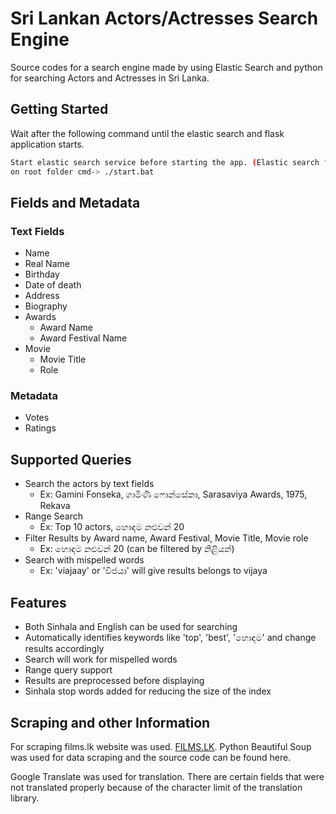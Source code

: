 # Sri Lankan Actors/Actresses Search Engine

Source codes for a search engine made by using Elastic Search and python for searching Actors and Actresses in Sri Lanka.

## Getting Started

Wait after the following command until the elastic search and flask application starts.

```bash
Start elastic search service before starting the app. (Elastic search folder with indexes is added here)
on root folder cmd-> ./start.bat
```
## Fields and Metadata
### Text Fields
* Name
* Real Name
* Birthday
* Date of death
* Address
* Biography
* Awards
  * Award Name
  * Award Festival Name
* Movie
  * Movie Title
  * Role
### Metadata
* Votes
* Ratings

## Supported Queries
* Search the actors by text fields
  * Ex: Gamini Fonseka, ගාමිණි ෆොන්සේකා, Sarasaviya Awards, 1975, Rekava
* Range Search
  * Ex: Top 10 actors, හොඳම නළුවන් 20
* Filter Results by Award name, Award Festival, Movie Title, Movie role
  * Ex: හොඳම නළුවන් 20 (can be filtered by නිළියන්)
* Search with mispelled words
  * Ex: 'viajaay' or 'විජයා'  will give results belongs to vijaya

## Features
* Both Sinhala and English can be used for searching
* Automatically identifies keywords like 'top', 'best', 'හොඳම' and change results accordingly
* Search will work for mispelled words
* Range query support
* Results are preprocessed before displaying
* Sinhala stop words added for reducing the size of the index

## Scraping and other Information
For scraping films.lk website was used. 
[FILMS.LK](https://films.lk).
Python Beautiful Soup was used for data scraping and the source code can be found here.

Google Translate was used for translation. There are certain fields that were not translated properly because of the character limit of the translation library.
